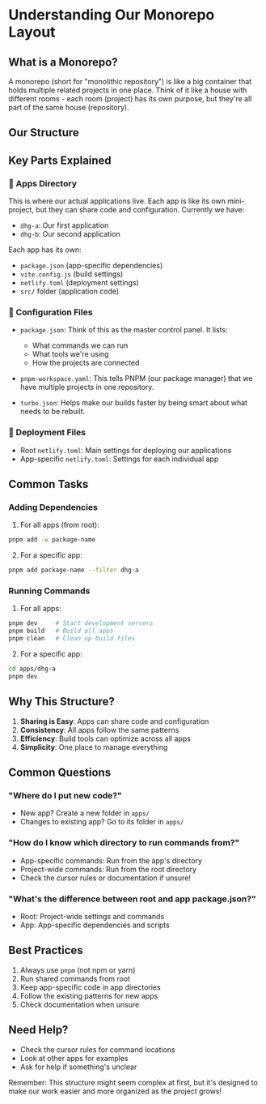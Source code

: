 # Understanding Our Monorepo Layout

## What is a Monorepo?
A monorepo (short for "monolithic repository") is like a big container that holds multiple related projects in one place. Think of it like a house with different rooms - each room (project) has its own purpose, but they're all part of the same house (repository).

## Our Structure

## Key Parts Explained

### 📁 Apps Directory
This is where our actual applications live. Each app is like its own mini-project, but they can share code and configuration. Currently we have:
- `dhg-a`: Our first application
- `dhg-b`: Our second application

Each app has its own:
- `package.json` (app-specific dependencies)
- `vite.config.js` (build settings)
- `netlify.toml` (deployment settings)
- `src/` folder (application code)

### 📝 Configuration Files
- `package.json`: Think of this as the master control panel. It lists:
  - What commands we can run
  - What tools we're using
  - How the projects are connected

- `pnpm-workspace.yaml`: This tells PNPM (our package manager) that we have multiple projects in one repository.

- `turbo.json`: Helps make our builds faster by being smart about what needs to be rebuilt.

### 🚀 Deployment Files
- Root `netlify.toml`: Main settings for deploying our applications
- App-specific `netlify.toml`: Settings for each individual app

## Common Tasks

### Adding Dependencies
1. For all apps (from root):

```bash
pnpm add -w package-name
```

2. For a specific app:
```bash
pnpm add package-name --filter dhg-a
```

### Running Commands
1. For all apps:
```bash
pnpm dev     # Start development servers
pnpm build   # Build all apps
pnpm clean   # Clean up build files
```

2. For a specific app:
```bash
cd apps/dhg-a
pnpm dev
```

## Why This Structure?
1. **Sharing is Easy**: Apps can share code and configuration
2. **Consistency**: All apps follow the same patterns
3. **Efficiency**: Build tools can optimize across all apps
4. **Simplicity**: One place to manage everything

## Common Questions

### "Where do I put new code?"
- New app? Create a new folder in `apps/`
- Changes to existing app? Go to its folder in `apps/`

### "How do I know which directory to run commands from?"
- App-specific commands: Run from the app's directory
- Project-wide commands: Run from the root directory
- Check the cursor rules or documentation if unsure!

### "What's the difference between root and app package.json?"
- Root: Project-wide settings and commands
- App: App-specific dependencies and scripts

## Best Practices
1. Always use `pnpm` (not npm or yarn)
2. Run shared commands from root
3. Keep app-specific code in app directories
4. Follow the existing patterns for new apps
5. Check documentation when unsure

## Need Help?
- Check the cursor rules for command locations
- Look at other apps for examples
- Ask for help if something's unclear

Remember: This structure might seem complex at first, but it's designed to make our work easier and more organized as the project grows!
